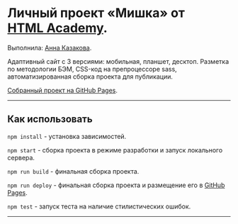 # Личный проект «Мишка» от [HTML Academy](https://htmlacademy.ru).

Выполнила: [Анна Казакова](https://up.htmlacademy.ru/adaptive/18/user/1183797).

Адаптивный сайт с 3 версиями: мобильная, планшет, десктоп.
Разметка по методологии БЭМ, CSS-код на препроцессоре sass, автоматизированная сборка проекта для публикации.

[Собранный проект на GitHub Pages](https://chubiitsa.github.io/1183797-mishka-18/).

---

## Как использовать

`npm install` - установка зависимостей.

`npm start` - сборка проекта в режиме разработки и запуск локального сервера.

`npm run build` - финальная сборка проекта.

`npm run deploy` - финальная сборка проекта и размещение его в [GitHub Pages](https://pages.github.com).

`npm test` - запуск теста на наличие стилистических ошибок.

---

[travis-image]: https://travis-ci.com/htmlacademy-adaptive/1183797-mishka-18.svg?branch=master
[travis-url]: https://travis-ci.com/htmlacademy-adaptive/1183797-mishka-18
